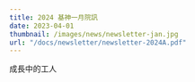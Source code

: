 ```yaml
---
title: 2024 基神一月院訊
date: 2023-04-01
thumbnail: /images/news/newsletter-jan.jpg
url: "/docs/newsletter/newsletter-2024A.pdf"
---
```


成長中的工人
